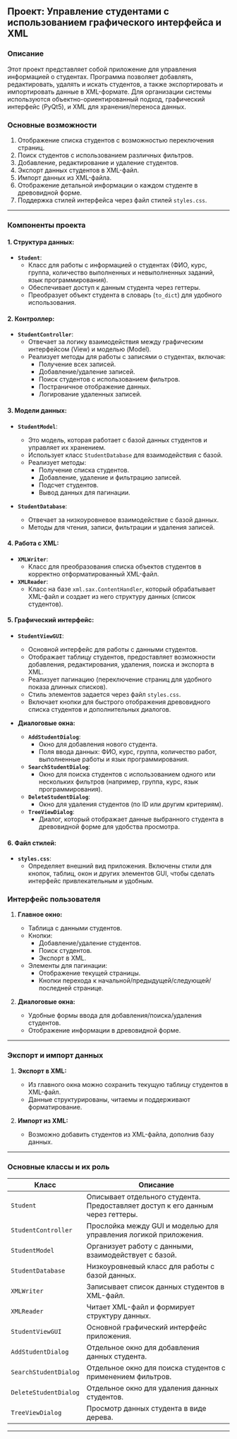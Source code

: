 ## Проект: Управление студентами с использованием графического интерфейса и XML

### Описание
Этот проект представляет собой приложение для управления информацией о студентах. Программа позволяет добавлять, редактировать, удалять и искать студентов, а также экспортировать и импортировать данные в XML-формате. Для организации системы используются объектно-ориентированный подход, графический интерфейс (PyQt5), и XML для хранения/переноса данных.

### Основные возможности
1. Отображение списка студентов с возможностью переключения страниц.
2. Поиск студентов с использованием различных фильтров.
3. Добавление, редактирование и удаление студентов.
4. Экспорт данных студентов в XML-файл.
5. Импорт данных из XML-файла.
6. Отображение детальной информации о каждом студенте в древовидной форме.
7. Поддержка стилей интерфейса через файл стилей `styles.css`.

---

### Компоненты проекта

#### 1. **Структура данных:**
- **`Student`**:
  - Класс для работы с информацией о студентах (ФИО, курс, группа, количество выполненных и невыполненных заданий, язык программирования).
  - Обеспечивает доступ к данным студента через геттеры.
  - Преобразует объект студента в словарь (`to_dict`) для удобного использования.

#### 2. **Контроллер:**
- **`StudentController`**:
  - Отвечает за логику взаимодействия между графическим интерфейсом (View) и моделью (Model).
  - Реализует методы для работы с записями о студентах, включая:
    - Получение всех записей.
    - Добавление/удаление записей.
    - Поиск студентов с использованием фильтров.
    - Постраничное отображение данных.
    - Логирование удаленных записей.

#### 3. **Модели данных:**
- **`StudentModel`**:
  - Это модель, которая работает с базой данных студентов и управляет их хранением.
  - Использует класс `StudentDatabase` для взаимодействия с базой.
  - Реализует методы:
    - Получение списка студентов.
    - Добавление, удаление и фильтрацию записей.
    - Подсчет студентов.
    - Вывод данных для пагинации.

- **`StudentDatabase`**:
  - Отвечает за низкоуровневое взаимодействие с базой данных.
  - Методы для чтения, записи, фильтрации и удаления записей.

#### 4. **Работа с XML:**
- **`XMLWriter`**:
  - Класс для преобразования списка объектов студентов в корректно отформатированный XML-файл.
- **`XMLReader`**:
  - Класс на базе `xml.sax.ContentHandler`, который обрабатывает XML-файл и создает из него структуру данных (список студентов).

#### 5. **Графический интерфейс:**
- **`StudentViewGUI`**:
  - Основной интерфейс для работы с данными студентов.
  - Отображает таблицу студентов, предоставляет возможности добавления, редактирования, удаления, поиска и экспорта в XML.
  - Реализует пагинацию (переключение страниц для удобного показа длинных списков).
  - Стиль элементов задается через файл `styles.css`.
  - Включает кнопки для быстрого отображения древовидного списка студентов и дополнительных диалогов.

- **Диалоговые окна:**
  - **`AddStudentDialog`**:
    - Окно для добавления нового студента.
    - Поля ввода данных: ФИО, курс, группа, количество работ, выполненные работы и язык программирования.
  - **`SearchStudentDialog`**:
    - Окно для поиска студентов с использованием одного или нескольких фильтров (например, группа, курс, язык программирования).
  - **`DeleteStudentDialog`**:
    - Окно для удаления студентов (по ID или другим критериям).
  - **`TreeViewDialog`**:
    - Диалог, который отображает данные выбранного студента в древовидной форме для удобства просмотра.

#### 6. **Файл стилей:**
- **`styles.css`**:
  - Определяет внешний вид приложения. Включены стили для кнопок, таблиц, окон и других элементов GUI, чтобы сделать интерфейс привлекательным и удобным.

### Интерфейс пользователя
1. **Главное окно:**
   - Таблица с данными студентов.
   - Кнопки:
     - Добавление/удаление студентов.
     - Поиск студентов.
     - Экспорт в XML.
   - Элементы для пагинации:
     - Отображение текущей страницы.
     - Кнопки перехода к начальной/предыдущей/следующей/последней странице.

2. **Диалоговые окна:**
   - Удобные формы ввода для добавления/поиска/удаления студентов.
   - Отображение информации в древовидной форме.

---

### Экспорт и импорт данных
1. **Экспорт в XML:**
   - Из главного окна можно сохранить текущую таблицу студентов в XML-файл.
   - Данные структурированы, читаемы и поддерживают форматирование.

2. **Импорт из XML:**
   - Возможно добавить студентов из XML-файла, дополнив базу данных.

---

### Основные классы и их роль
| Класс                  | Описание                                                                                                               |
|------------------------|------------------------------------------------------------------------------------------------------------------------|
| `Student`              | Описывает отдельного студента. Предоставляет доступ к его данным через геттеры.                                        |
| `StudentController`    | Прослойка между GUI и моделью для управления логикой приложения.                                                       |
| `StudentModel`         | Организует работу с данными, взаимодействует с базой.                                                                 |
| `StudentDatabase`      | Низкоуровневый класс для работы с базой данных.                                                                       |
| `XMLWriter`            | Записывает список данных студентов в XML-файл.                                                                        |
| `XMLReader`            | Читает XML-файл и формирует структуру данных.                                                                         |
| `StudentViewGUI`       | Основной графический интерфейс приложения.                                                                             |
| `AddStudentDialog`     | Отдельное окно для добавления данных студента.                                                                         |
| `SearchStudentDialog`  | Отдельное окно для поиска студентов с применением фильтров.                                                           |
| `DeleteStudentDialog`  | Отдельное окно для удаления данных студентов.                                                                          |
| `TreeViewDialog`       | Просмотр данных студента в виде дерева.                                                                                |

---
